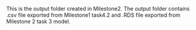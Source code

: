 This is the output folder created in Milestone2.
The output folder contains .csv file exported from Milestone1 task4.2 and .RDS file exported from Milestone 2 task 3 model.
